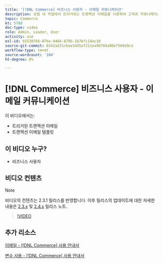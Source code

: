 ```yaml
---
title: '[!DNL Commerce] 비즈니스 사용자 - 이메일 커뮤니케이션'
description: 상점 내 작업에서 트리거되는 트랜잭션 이메일을 사용하여 고객과 커뮤니케이션합니다. 스토어의 이메일 템플릿을 사용자 지정하고 구성합니다.
topic: Commerce
kt: 5780
doc-type: video
role: Admin, Leader, User
activity: use
exl-id: 91530766-07be-4466-879b-1b7bfc14ac10
source-git-commit: 0342ad31cbae1dd5af211ea90784a08e7568e9ca
workflow-type: tm+mt
source-wordcount: '104'
ht-degree: 0%

---
```


# [!DNL Commerce] 비즈니스 사용자 - 이메일 커뮤니케이션

이 비디오에서는:

- 트리거된 트랜잭션 이메일
- 트랜잭션 이메일 템플릿

## 이 비디오 누구?

- 비즈니스 사용자

## 비디오 컨텐츠

>[!NOTE]
>
>비디오의 컨텐츠는 2.3.1 릴리스를 반영합니다. 이후 릴리스의 업데이트에 대한 자세한 내용은 [ 2.3.x](https://devdocs.magento.com/guides/v2.3/release-notes/bk-release-notes.html) 및 [2.4.x](https://devdocs.magento.com/guides/v2.4/release-notes/bk-release-notes.html) 릴리스 노트.

>[!VIDEO](https://video.tv.adobe.com/v/36190?quality=12&learn=on)

## 추가 리소스

[이메일 - [!DNL Commerce] 사용 안내서](https://docs.magento.com/user-guide/marketing/email-templates.html)

[변수 사용 - [!DNL Commerce] 사용 안내서](https://docs.magento.com/user-guide/marketing/variables.html)
